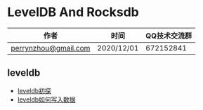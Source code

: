 # LevelDB  And Rocksdb

| 作者 | 时间 |QQ技术交流群 |
| ------ | ------ |------ |
| perrynzhou@gmail.com |2020/12/01 |672152841 |



## leveldb
-  [leveldb初探](./document/md/leveldb初探.md)
-  [leveldb如何写入数据](./document/md/leveldb如何写入数据.md)